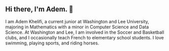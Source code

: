 ## Hi there, I'm Adem. 👋

I am Adem Khelifi, a current junior at Washington and Lee University, majoring in Mathematics with a minor in Computer Science and Data Science. At Washington and Lee, I am involved in the Soccer and Basketball clubs, and I occasionally teach French to elementary school students. I love swimming, playing sports, and riding horses.
